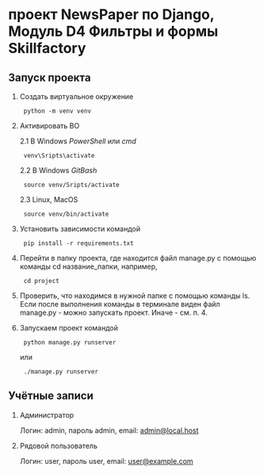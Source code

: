 # проект NewsPaper по Django, Модуль D4 Фильтры и формы  Skillfactory

## Запуск проекта

1. Создать виртуальное окружение

        python -m venv venv

2. Активировать ВО

    2.1 В Windows _PowerShell_ или _cmd_

        venv\Sripts\activate

    2.2 В Windows _GitBash_

        source venv/Sripts/activate

    2.3 Linux, MacOS

        source venv/bin/activate

3. Установить зависимости командой

        pip install -r requirements.txt

4. Перейти в папку проекта, где находится файл manage.py с помощью команды cd название_папки, например, 

        cd project

5. Проверить, что находимся в нужной папке с помощью команды ls. Если после выполнения команды в терминале виден файл manage.py - можно запускать проект. Иначе - см. п. 4. 


6. Запускаем проект командой 

        python manage.py runserver

    или

        ./manage.py runserver


## Учётные записи

1. Администратор

   Логин: admin, пароль admin, email: admin@local.host


2. Рядовой пользователь

    Логин: user, пароль user, email: user@example.com

